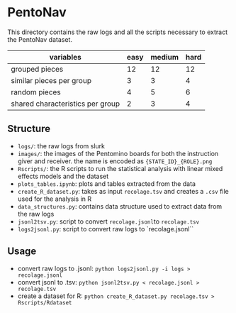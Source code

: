 # PentoNav

This directory contains the raw logs and all the scripts necessary to extract the PentoNav dataset.

| variables                         | easy  | medium| hard  |
|---|----|---|---|
| grouped pieces                    | 12    | 12    | 12    |   
| similar pieces per group          | 3     | 3     | 4     |   
| random pieces                     | 4     | 5     | 6     |   
| shared characteristics per group  | 2     | 3     | 4     |  


## Structure
* `logs/`: the raw logs from slurk
* `images/`: the images of the Pentomino boards for both the instruction giver and receiver. the name is encoded as `{STATE_ID}_{ROLE}.png`
* `Rscripts/`: the R scripts to run the statistical analysis with linear mixed effects models and the dataset
* `plots_tables.ipynb`: plots and tables extracted from the data
* `create_R_dataset.py`: takes as input `recolage.tsv` and creates a `.csv` file used for the analysis in R
* `data_structures.py`: contains data structure used to extract data from the raw logs
* `jsonl2tsv.py`: script to convert `recolage.jsonl`to `recolage.tsv`
* `logs2jsonl.py`: script to convert raw logs to `recolage.jsonl``


## Usage
* convert raw logs to .jsonl: `python logs2jsonl.py -i logs > recolage.jsonl`  
* convert jsonl to .tsv: `python jsonl2tsv.py < recolage.jsonl > recolage.tsv`  
* create a dataset for R: `python create_R_dataset.py recolage.tsv > Rscripts/Rdataset`
